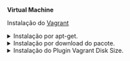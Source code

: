 **Virtual Machine**

Instalação do [Vagrant](https://linuxize.com/post/how-to-install-vagrant-on-ubuntu-20-04/)

<details>
<summary>Instalação por apt-get.</summary>

```
$ sudo apt-get update
$ sudo apt-get upgrade
$ sudo apt-get -y install vagrant
```

</details>

<details>
<summary>Instalação por download do pacote.</summary>

```
$ wget https://releases.hashicorp.com/vagrant/2.2.19/vagrant_2.2.19_x86_64.deb
$ sudo apt install ./vagrant_2.2.19_x86_64.deb
$ vagrant --version
```

</details>

<details>
<summary>Instalação do Plugin Vagrant Disk Size.</summary>

O Plugin **Vagrant Disk Size** permite redimensionar discos no VirtualBox.

```
$ vagrant plugin install vagrant-disksize
```

</details>
